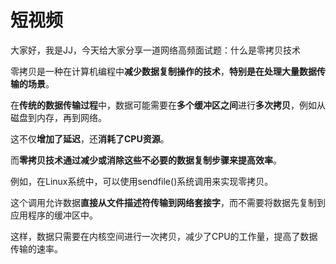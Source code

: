 # 短视频

大家好，我是JJ，今天给大家分享一道网络高频面试题：什么是零拷贝技术



零拷贝是一种在计算机编程中**减少数据复制操作的技术**，**特别是在处理大量数据传输的场景**。



在**传统的数据传输过程**中，数据可能需要在**多个缓冲区之间**进行**多次拷贝**，例如从磁盘到内存，再到网络。



这不仅**增加了延迟**，还**消耗了CPU资源**。



而**零拷贝技术通过减少或消除这些不必要的数据复制步骤来提高效率**。



例如，在Linux系统中，可以使用sendfile()系统调用来实现零拷贝。



这个调用允许数据**直接从文件描述符传输到网络套接字**，而不需要将数据先复制到应用程序的缓冲区中。



这样，数据只需要在内核空间进行一次拷贝，减少了CPU的工作量，提高了数据传输的速率。

